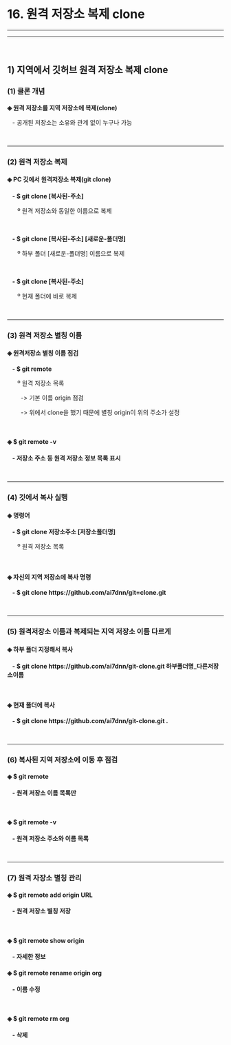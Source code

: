 <h1>16. 원격 저장소 복제 clone</h1><hr><hr><br>

<h2>1) 지역에서 깃허브 원격 저장소 복제 clone</h2>

<h3>(1) 클론 개념</h3>
<p><b>◈ 원격 저장소를 지역 저장소에 복제(clone)</b></p>
<p>&nbsp&nbsp - 공개된 저장소는 소유와 관계 없이 누구나 가능</p>
<br><hr>
<h3>(2) 원격 저장소 복제</h3>
<h4>◈ PC 깃에서 원격저장소 복제(git clone)</h4>
<p>&nbsp&nbsp <b>- $ git clone [복사된-주소]</b></p>
<p>&nbsp&nbsp&nbsp&nbsp&nbsp º 원격 저장소와 동일한 이름으로 복제</p>
<br>
<p>&nbsp&nbsp <b>- $ git clone [복사된-주소] [새로운-폴더명]</b></p>
<p>&nbsp&nbsp&nbsp&nbsp&nbsp º 하부 폴더 [새로운-폴더명] 이름으로 복제</p>
<br>
<p>&nbsp&nbsp <b>- $ git clone [복사된-주소]</b></p>
<p>&nbsp&nbsp&nbsp&nbsp&nbsp º 현재 폴더에 바로 복제</p>
<br><hr>
<h3>(3) 원격 저장소 별칭 이름</h3>
<h4>◈ 원격저장소 별칭 이름 점검</h4>
<p>&nbsp&nbsp <b>- $ git remote</b></p>
<p>&nbsp&nbsp&nbsp&nbsp&nbsp º 원격 저장소 목록</p>
<p>&nbsp&nbsp&nbsp&nbsp&nbsp&nbsp&nbsp -> 기본 이름 origin 점검</p>
<p>&nbsp&nbsp&nbsp&nbsp&nbsp&nbsp&nbsp -> 위에서 clone을 했기 때문에 별칭 origin이 위의 주소가 설정</p>
<br>
<h4>◈ $ git remote -v</h4>
<p>&nbsp&nbsp <b>- 저장소 주소 등 원격 저장소 정보 목록 표시</b></p>
<br><hr>
<h3>(4) 깃에서 복사 실행</h3>
<h4>◈ 명령어</h4>
<p>&nbsp&nbsp <b>- $ git clone 저장소주소 [저장소폴더명]</b></p>
<p>&nbsp&nbsp&nbsp&nbsp&nbsp º 원격 저장소 목록</p>
<br>
<h4>◈ 자신의 지역 저장소에 복사 명령</h4>
<p>&nbsp&nbsp <b>- $ git clone https://github.com/ai7dnn/git=clone.git</b></p>
<br><hr>
<h3>(5) 원격저장소 이름과 복제되는 지역 저장소 이름 다르게</h3>
<h4>◈ 하부 폴더 지정해서 복사</h4>
<p>&nbsp&nbsp <b>- $ git clone https://github.com/ai7dnn/git-clone.git 하부폴더명_다른저장소이름</b></p>
<br>
<h4>◈ 현재 폴더에 복사</h4>
<p>&nbsp&nbsp <b>- $ git clone https://github.com/ai7dnn/git-clone.git .</b></p>
<br><hr>
<h3>(6) 복사된 지역 저장소에 이동 후 점검</h3>
<h4>◈ $ git remote</h4>
<p>&nbsp&nbsp <b>- 원격 저장소 이름 목록만</b></p>
<br>
<h4>◈ $ git remote -v</h4>
<p>&nbsp&nbsp <b>- 원격 저장소 주소와 이름 목록</b></p>
<br><hr>
<h3>(7) 원격 자장소 별칭 관리</h3>
<h4>◈ $ git remote add origin URL</h4>
<p>&nbsp&nbsp <b>- 원격 저장소 별칭 저장</b></p>
<br>
<h4>◈ $ git remote show origin</h4>
<p>&nbsp&nbsp <b>- 자세한 정보</b></p>
<h4>◈ $ git remote rename origin org</h4>
<p>&nbsp&nbsp <b>- 이름 수정</b></p>
<br>
<h4>◈ $ git remote rm org</h4>
<p>&nbsp&nbsp <b>- 삭제</b></p>
<br>
